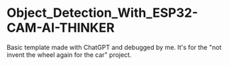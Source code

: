 # Object_Detection_With_ESP32-CAM-AI-THINKER
Basic template made with ChatGPT and debugged by me. It's for the "not invent the wheel again for the car" project.
